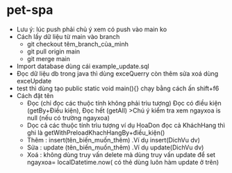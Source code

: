 # pet-spa
- Lưu ý: lúc push phải chủ ý xem có push vào main ko
- Cách lấy dữ liệu từ main vào branch
     + git checkout têm_branch_của_mình
     + git pull origin main   
     + git merge main
- Import database dùng cái example_update.sql
- Đọc dữ liệu db trong java thì dùng exceQuerry còn thêm sửa xoá dùng exceUpdate
- test thì dùng tạo public static void main(){} chạy bằng cách ấn shift+f6
- Cách đặt tên 
    + Đọc (chỉ đọc các thuộc tính không phải trìu tượng) Đọc có điều kiện (getBy+Điều kiện), Đọc hết (getAll) >Chú ý kiểm tra xem ngayxoa is null (nếu có trường ngayxoa)
    + Dọc cả các thuộc tính trìu tượng ví dụ HoaDon đọc cả KháchHang thì ghi là getWithPreloadKhachHangBy+điều_kiện()
    + Thêm : insert(tên_biến_muốn_thêm) .Ví dụ insert(DichVu dv)
    + Sửa : update (tên_biến_muốn_thêm) .Ví dụ update(DichVu dv)
    + Xoá : không dùng truy vấn delete mà dùng truy vấn update để set ngayxoa= localDatetime.now( có thẻ dùng luôn hàm update ở trên)